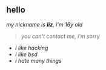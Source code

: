 ## hello
*my nickname is **liz**, i'm 16y old*

> *you can't contact me, i'm sorry*

* *i like hacking*
* *i like bsd*
* *i hate many things*

